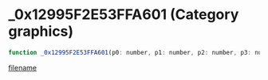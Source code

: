 # _0x12995F2E53FFA601 (Category graphics)

```js
function _0x12995F2E53FFA601(p0: number, p1: number, p2: number, p3: number, p4: number, p5: number, p6: number, p7: number, p8: number, p9: number, p10: number, p11: number): void
```

[filename](_0x12995F2E53FFA601_m.md ':include')